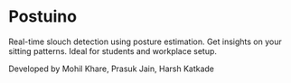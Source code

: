 # Postuino
Real-time slouch detection using posture estimation. Get insights on your sitting patterns. Ideal for students and workplace setup.

Developed by Mohil Khare, Prasuk Jain, Harsh Katkade
